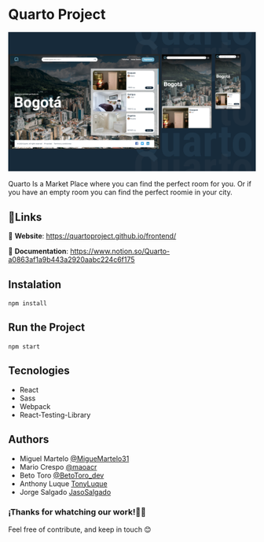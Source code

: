 # **Quarto Project**

![Mockups of the project](./src/assets/images/image-readme.png)

Quarto Is a Market Place where you can find the perfect room for you. Or if you have an empty room you can find the perfect roomie in your city.

## 📎Links
🎉 **Website**: https://quartoproject.github.io/frontend/

👀 **Documentation**: https://www.notion.so/Quarto-a0863af1a9b443a2920aabc224c6f175

## Instalation 
```
npm install
```

## Run the Project
```
npm start
```

## Tecnologies

* React
* Sass
* Webpack
* React-Testing-Library

## Authors

* Miguel Martelo [@MigueMartelo31](https://twitter.com/MigueMartelo31)
* Mario Crespo [@maoacr](https://twitter.com/maoacr)
* Beto Toro [@BetoToro_dev](https://twitter.com/BetoToro_dev)
* Anthony Luque [TonyLuque](https://github.com/TonyLuque)
* Jorge Salgado [JasoSalgado](https://github.com/JasoSalgado)

### ¡Thanks for whatching our work!🙏🏼
Feel free of contribute, and keep in touch 😊
